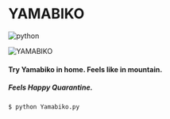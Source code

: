 # YAMABIKO


![python](https://img.shields.io/badge/python-3.X-orange)

![YAMABIKO](https://upload.wikimedia.org/wikipedia/commons/0/06/Suushi_Yama-biko.jpg)


#### Try Yamabiko in home. Feels like in mountain.

##### Feels Happy Quarantine.

```python
$ python Yamabiko.py
```